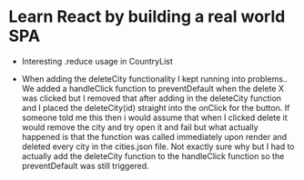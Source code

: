 # Learn React by building a real world SPA

- Interesting .reduce usage in CountryList

- When adding the deleteCity functionality I kept running into problems.. We added a handleClick function to preventDefault when the delete X was clicked but I removed that after adding in the deleteCity function and I placed the deleteCity(id) straight into the onClick for the button. If someone told me this then i would assume that when I clicked delete it would remove the city and try open it and fail but what actually happened is that the function was called immediately upon render and deleted every city in the cities.json file. Not exactly sure why but I had to actually add the deleteCity function to the handleClick function so the preventDefault was still triggered.
